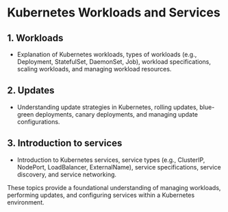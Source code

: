 # Kubernetes Workloads and Services

## 1. Workloads
- Explanation of Kubernetes workloads, types of workloads (e.g., Deployment, StatefulSet, DaemonSet, Job), workload specifications, scaling workloads, and managing workload resources.

## 2. Updates
- Understanding update strategies in Kubernetes, rolling updates, blue-green deployments, canary deployments, and managing update configurations.

## 3. Introduction to services
- Introduction to Kubernetes services, service types (e.g., ClusterIP, NodePort, LoadBalancer, ExternalName), service specifications, service discovery, and service networking.

These topics provide a foundational understanding of managing workloads, performing updates, and configuring services within a Kubernetes environment.
